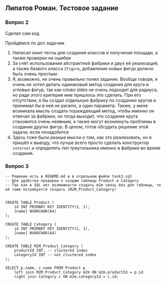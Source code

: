 ﻿## Липатов Роман. Тестовое задание

### Вопрос 2

Сделал сам код

Пройдёмся по доп задачам

1) Написал юнит тесты для создания классов и получения площади, а также проверки на ошибки
2) За счёт использования абстрактной фабрики и двух её реализаций,
а также базвого класса `IFigure`, добавление новых фигур должно быть очень простым.
3) Я, возможно, не очень правильно понял задание.
Вообще говоря, я очень не хотел делать одинаковый метод создания для круга и угловых фигур,
так как слово sides не очень подходит для радиуса, но ради этого критерия мне пришлось это сделать.
При его отсутствии, я бы создал отдельную фабрику по созданию кругов и принимал бы в ней не params, а один параметр. Также, у меня возникала мысль создать пораждающий метод,
чтобы именно он отвечал за фабрики, но тогда выходит, что создание круга становится очень неявным,
а также могут возникнуть проблемы в создании других фигур. В целом, готов обсудить решение этой задачи, если понадобится
4) Здесь тоже были разные мысли о том, как это реализовать, но я пришёл к выводу,
что лучше всего просто сделать конструктор `internal` и определять тип треугольника именно в фабрике во время создания.

### Вопрос 3

```tsql
-- Решение есть в README.md и в отдельном файле task3.sql
-- Для удобства проверки я создам таблицы Product и Category
-- Так как в SQL нет возможности создать m2m связь без доп таблицы, то её тоже потребуется создать (M2M_Product_Category)


CREATE TABLE Product (
    id INT PRIMARY KEY IDENTITY(1, 1),
    [name] NVARCHAR(64)
);

CREATE TABLE Category (
    id INT PRIMARY KEY IDENTITY(1, 1),
    [name] NVARCHAR(64)
);

CREATE TABLE M2M_Product_Category (
    productId INT, -- clustered index
    categoryId INT -- not clustered index
);

SELECT p.name, c.name FROM Product p
    left join M2M_Product_Category m2m ON m2m.productId = p.id
    right join Category c ON m2m.categoryId = c.id;
```